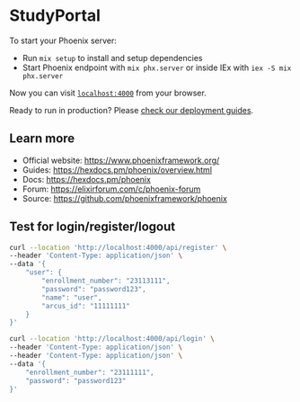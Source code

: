 # StudyPortal

To start your Phoenix server:

- Run `mix setup` to install and setup dependencies
- Start Phoenix endpoint with `mix phx.server` or inside IEx with `iex -S mix phx.server`

Now you can visit [`localhost:4000`](http://localhost:4000) from your browser.

Ready to run in production? Please [check our deployment guides](https://hexdocs.pm/phoenix/deployment.html).

## Learn more

- Official website: https://www.phoenixframework.org/
- Guides: https://hexdocs.pm/phoenix/overview.html
- Docs: https://hexdocs.pm/phoenix
- Forum: https://elixirforum.com/c/phoenix-forum
- Source: https://github.com/phoenixframework/phoenix

## Test for login/register/logout

```bash
curl --location 'http://localhost:4000/api/register' \
--header 'Content-Type: application/json' \
--data '{
    "user": {
        "enrollment_number": "23113111",
        "password": "password123",
        "name": "user",
        "arcus_id": "11111111"
    }
}'
```

```bash
curl --location 'http://localhost:4000/api/login' \
--header 'Content-Type: application/json' \
--header 'Content-Type: application/json' \
--data '{
    "enrollment_number": "23111111",
    "password": "password123"
}'
```
